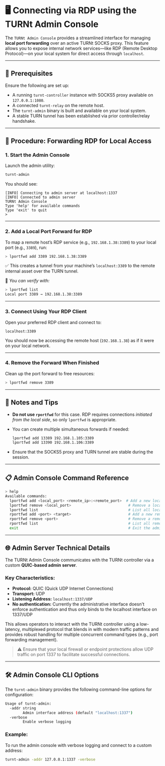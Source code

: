 
# 🖥️ Connecting via RDP using the TURNt Admin Console

The `TURNt Admin Console` provides a streamlined interface for managing **local port forwarding** over an active TURNt SOCKS proxy. This feature allows you to expose internal network services—like RDP (Remote Desktop Protocol)—on your local system for direct access through `localhost`.

---

## 🧰 Prerequisites

Ensure the following are set up:

- A running `turnt-controller` instance with SOCKS5 proxy available on `127.0.0.1:1080`.
- A connected `turnt-relay` on the remote host.
- The `turnt-admin` binary is built and available on your local system.
- A stable TURN tunnel has been established via prior controller/relay handshake.

---

## 🚀 Procedure: Forwarding RDP for Local Access

### 1. Start the Admin Console

Launch the admin utility:

```bash
turnt-admin
```

You should see:

```
[INFO] Connecting to admin server at localhost:1337
[INFO] Connected to admin server
TURNt Admin Console
Type 'help' for available commands
Type 'exit' to quit
>
```

---

### 2. Add a Local Port Forward for RDP

To map a remote host’s RDP service (e.g., `192.168.1.38:3389`) to your local port (e.g., `3389`), run:

```bash
> lportfwd add 3389 192.168.1.38:3389
```

✅ This creates a tunnel from your machine’s `localhost:3389` to the remote internal asset over the TURN tunnel.

📌 *You can verify with:*

```bash
> lportfwd list
Local port 3389 → 192.168.1.38:3389
```

---

### 3. Connect Using Your RDP Client

Open your preferred RDP client and connect to:

```
localhost:3389
```

You should now be accessing the remote host (`192.168.1.38`) as if it were on your local network.

---

### 4. Remove the Forward When Finished

Clean up the port forward to free resources:

```bash
> lportfwd remove 3389
```

---

## 🧠 Notes and Tips

- **Do not use `rportfwd`** for this case. RDP requires connections *initiated from the local side*, so only `lportfwd` is appropriate.
- You can create multiple simultaneous forwards if needed:
  
  ```bash
  lportfwd add 13389 192.168.1.105:3389
  lportfwd add 13390 192.168.1.106:3389
  ```

- Ensure that the SOCKS5 proxy and TURN tunnel are stable during the session.

---

## 📋 Admin Console Command Reference

```bash
> help
Available commands:
  lportfwd add <local_port> <remote_ip>:<remote_port>  # Add a new local port forward
  lportfwd remove <local_port>                          # Remove a local port forward
  lportfwd list                                         # List all local port forwards
  rportfwd add <port> <target>                          # Add a new remote port forward (used for reverse connections)
  rportfwd remove <port>                                # Remove a remote port forward
  rportfwd list                                         # List all remote port forwards
  exit                                                  # Exit the admin console
```

---

## 🌐 Admin Server Technical Details

The TURNt Admin Console communicates with the TURNt controller via a custom **QUIC-based admin server**.

### Key Characteristics:

- **Protocol:** QUIC (Quick UDP Internet Connections)
- **Transport:** UDP
- **Listening Address:** `localhost:1337/UDP`
- **No authentication:** Currently the administrative interface doesn't enforce authentication and thus only binds to the localhost interface on 1337/UDP

This allows operators to interact with the TURNt controller using a low-latency, multiplexed protocol that blends in with modern traffic patterns and provides robust handling for multiple concurrent command types (e.g., port forwarding management).

> ⚠️ Ensure that your local firewall or endpoint protections allow UDP traffic on port 1337 to facilitate successful connections.

---

## 🛠️ Admin Console CLI Options

The `turnt-admin` binary provides the following command-line options for configuration:

```bash
Usage of turnt-admin:
  -addr string
        Admin interface address (default "localhost:1337")
  -verbose
        Enable verbose logging
```

### Example:

To run the admin console with verbose logging and connect to a custom address:

```bash
turnt-admin -addr 127.0.0.1:1337 -verbose
```
